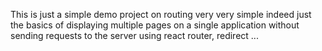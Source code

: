 This is just a simple demo project on routing very very simple indeed just the basics of displaying multiple pages on a single application without  sending requests to the server using react router, redirect ...


